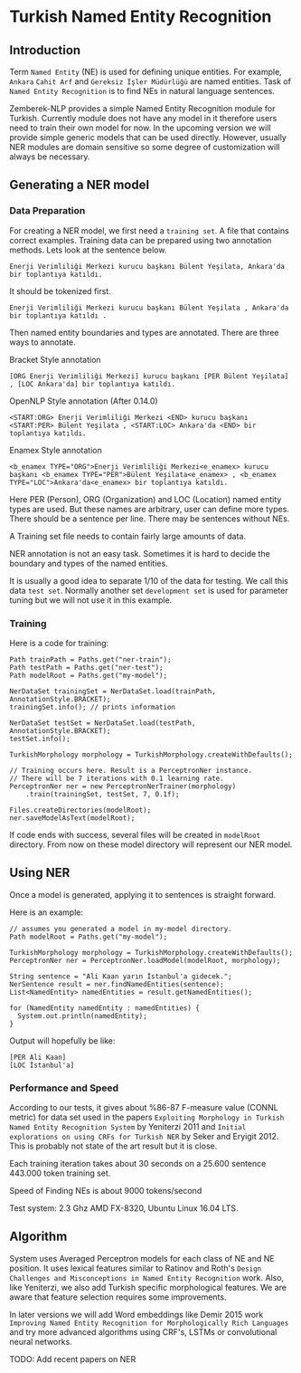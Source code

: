 Turkish Named Entity Recognition
============

## Introduction

Term `Named Entity` (NE) is used for defining unique entities. For example, `Ankara` 
`Cahit Arf` and `Gereksiz İşler Müdürlüğü` are named entities. Task of `Named Entity Recognition`
is to find NEs in natural language sentences.   

Zemberek-NLP provides a simple Named Entity Recognition module for Turkish. Currently module does not
have any model in it therefore users need to train their own model for now. In the upcoming version we will
provide simple generic models that can be used directly. However, usually NER modules are domain sensitive 
so some degree of customization will always be necessary. 

## Generating a NER model 

### Data Preparation

For creating a NER model, we first need a `training set`. A file that contains correct examples.
Training data can be prepared using two annotation methods. Lets look at the sentence below.

    Enerji Verimliliği Merkezi kurucu başkanı Bülent Yeşilata, Ankara'da bir toplantıya katıldı.
    
It should be tokenized first.     

    Enerji Verimliliği Merkezi kurucu başkanı Bülent Yeşilata , Ankara'da bir toplantıya katıldı .

Then named entity boundaries and types are annotated. There are three ways to annotate.
 
Bracket Style annotation

    [ORG Enerji Verimliliği Merkezi] kurucu başkanı [PER Bülent Yeşilata] , [LOC Ankara'da] bir toplantıya katıldı.
    
OpenNLP Style annotation (After 0.14.0)

    <START:ORG> Enerji Verimliliği Merkezi <END> kurucu başkanı <START:PER> Bülent Yeşilata , <START:LOC> Ankara'da <END> bir toplantıya katıldı.
    
Enamex Style annotation

    <b_enamex TYPE="ORG">Enerji Verimliliği Merkezi<e_enamex> kurucu başkanı <b_enamex TYPE="PER">Bülent Yeşilata<e_enamex> , <b_enamex TYPE="LOC">Ankara'da<e_enamex> bir toplantıya katıldı.

Here PER (Person), ORG (Organization) and LOC (Location) named entity types are used. But these names are arbitrary, user can define more types.
There should be a sentence per line. There may be sentences without NEs.

A Training set file needs to contain fairly large amounts of data.

NER annotation is not an easy task. Sometimes it is hard to decide the boundary and types of the named entities.

It is usually a good idea to separate 1/10 of the data for testing. We call this data `test set`.
Normally another set `development set` is used for parameter tuning but we will not use it in this example. 

### Training

Here is a code for training:

   
    Path trainPath = Paths.get("ner-train");
    Path testPath = Paths.get("ner-test");
    Path modelRoot = Paths.get("my-model");

    NerDataSet trainingSet = NerDataSet.load(trainPath, AnnotationStyle.BRACKET);
    trainingSet.info(); // prints information

    NerDataSet testSet = NerDataSet.load(testPath, AnnotationStyle.BRACKET);
    testSet.info();

    TurkishMorphology morphology = TurkishMorphology.createWithDefaults();

    // Training occurs here. Result is a PerceptronNer instance.
    // There will be 7 iterations with 0.1 learning rate.
    PerceptronNer ner = new PerceptronNerTrainer(morphology)
        .train(trainingSet, testSet, 7, 0.1f);

    Files.createDirectories(modelRoot);
    ner.saveModelAsText(modelRoot);
        
If code ends with success, several files will be created in `modelRoot` directory. From now on 
these model directory will represent our NER model.

## Using NER

Once a model is generated, applying it to sentences is straight forward.

Here is an example:

    // assumes you generated a model in my-model directory.
    Path modelRoot = Paths.get("my-model");

    TurkishMorphology morphology = TurkishMorphology.createWithDefaults();
    PerceptronNer ner = PerceptronNer.loadModel(modelRoot, morphology);

    String sentence = "Ali Kaan yarın İstanbul'a gidecek.";
    NerSentence result = ner.findNamedEntities(sentence);
    List<NamedEntity> namedEntities = result.getNamedEntities();

    for (NamedEntity namedEntity : namedEntities) {
      System.out.println(namedEntity);
    }

Output will hopefully be like:

    [PER Ali Kaan]
    [LOC İstanbul'a]

### Performance and Speed

According to our tests, it gives
about %86-87 F-measure value (CONNL metric) for data set used in the papers
`Exploiting Morphology in Turkish Named Entity Recognition System` by Yeniterzi 2011 and 
 `Initial explorations on using CRFs for Turkish NER` by Seker and Eryigit 2012.
 This is probably not state of the art result but it is close. 

Each training iteration takes about 30 seconds on a 25.600 sentence 443.000 token training set.

Speed of Finding NEs is about 9000 tokens/second 

Test system: 2.3 Ghz AMD FX-8320, Ubuntu Linux 16.04 LTS.

## Algorithm

System uses Averaged Perceptron models for each class of NE and NE position.
It uses lexical features similar to Ratinov and Roth's `Design Challenges and Misconceptions in Named Entity Recognition` work.
Also, like Yeniterzi, we also add Turkish specific morphological features. 
We are aware that feature selection requires some improvements.  

In later versions we will add Word embeddings like Demir 2015 work `Improving Named Entity Recognition for Morphologically Rich Languages`
and try more advanced algorithms using CRF's, LSTMs or convolutional neural networks.

TODO: Add recent papers on NER 
